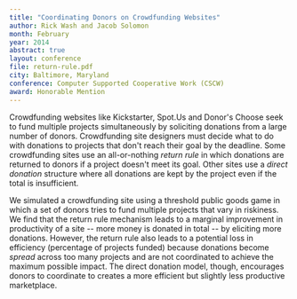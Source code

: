 ```yaml
---
title: "Coordinating Donors on Crowdfunding Websites"
author: Rick Wash and Jacob Solomon
month: February
year: 2014
abstract: true
layout: conference
file: return-rule.pdf
city: Baltimore, Maryland
conference: Computer Supported Cooperative Work (CSCW)
award: Honorable Mention
---
```


Crowdfunding websites like Kickstarter, Spot.Us and Donor's Choose seek to fund multiple projects simultaneously by
soliciting donations from a large number of donors.  Crowdfunding site designers must decide what to do with donations
to projects that don't reach their goal by the deadline. Some crowdfunding sites use an all-or-nothing *return
rule* in which donations are returned to donors if a project doesn't meet its goal. Other sites use a *direct
donation* structure where all donations are kept by the project even if the total is insufficient. 

We simulated a crowdfunding site using a threshold public goods game in which a set of donors tries to fund multiple
projects that vary in riskiness. We find that the return rule mechanism leads to a marginal improvement in productivity
of a site -- more money is donated in total -- by eliciting more donations. However, the return rule also leads to a
potential loss in efficiency (percentage of projects funded) because donations become *spread* across too many
projects and are not coordinated to achieve the maximum possible impact. The direct donation model, though, encourages
donors to coordinate to creates a more efficient but slightly less productive marketplace.

